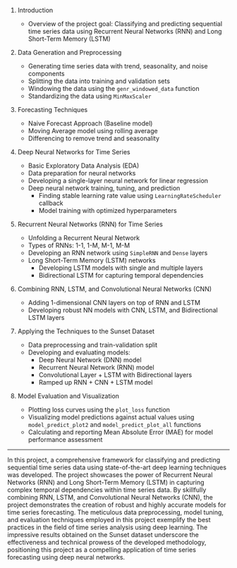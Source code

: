 
1. Introduction
   - Overview of the project goal: Classifying and predicting sequential time series data using Recurrent Neural Networks (RNN) and Long Short-Term Memory (LSTM)

2. Data Generation and Preprocessing
   - Generating time series data with trend, seasonality, and noise components
   - Splitting the data into training and validation sets
   - Windowing the data using the `genr_windowed_data` function
   - Standardizing the data using `MinMaxScaler`

3. Forecasting Techniques
   - Naive Forecast Approach (Baseline model)
   - Moving Average model using rolling average
   - Differencing to remove trend and seasonality

4. Deep Neural Networks for Time Series
   - Basic Exploratory Data Analysis (EDA)
   - Data preparation for neural networks
   - Developing a single-layer neural network for linear regression
   - Deep neural network training, tuning, and prediction
     - Finding stable learning rate value using `LearningRateScheduler` callback
     - Model training with optimized hyperparameters

5. Recurrent Neural Networks (RNN) for Time Series
   - Unfolding a Recurrent Neural Network
   - Types of RNNs: 1-1, 1-M, M-1, M-M
   - Developing an RNN network using `SimpleRNN` and `Dense` layers
   - Long Short-Term Memory (LSTM) networks
     - Developing LSTM models with single and multiple layers
     - Bidirectional LSTM for capturing temporal dependencies

6. Combining RNN, LSTM, and Convolutional Neural Networks (CNN)
   - Adding 1-dimensional CNN layers on top of RNN and LSTM
   - Developing robust NN models with CNN, LSTM, and Bidirectional LSTM layers

7. Applying the Techniques to the Sunset Dataset
   - Data preprocessing and train-validation split
   - Developing and evaluating models:
     - Deep Neural Network (DNN) model
     - Recurrent Neural Network (RNN) model
     - Convolutional Layer + LSTM with Bidirectional layers
     - Ramped up RNN + CNN + LSTM model

8. Model Evaluation and Visualization
   - Plotting loss curves using the `plot_loss` function
   - Visualizing model predictions against actual values using `model_predict_plot2` and `model_predict_plot_all` functions
   - Calculating and reporting Mean Absolute Error (MAE) for model performance assessment

---------------------------------------------------------------------------------------------

In this project, a comprehensive framework for classifying and predicting sequential time series data using state-of-the-art deep learning techniques was developed. The project showcases the power of Recurrent Neural Networks (RNN) and Long Short-Term Memory (LSTM) in capturing complex temporal dependencies within time series data. By skillfully combining RNN, LSTM, and Convolutional Neural Networks (CNN), the project demonstrates the creation of robust and highly accurate models for time series forecasting. The meticulous data preprocessing, model tuning, and evaluation techniques employed in this project exemplify the best practices in the field of time series analysis using deep learning. The impressive results obtained on the Sunset dataset underscore the effectiveness and technical prowess of the developed methodology, positioning this project as a compelling application of time series forecasting using deep neural networks.
